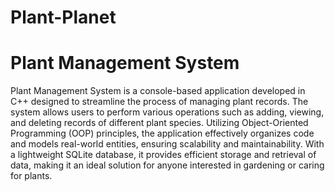 # Plant-Planet
# Plant Management System
Plant Management System is a console-based application developed in C++ designed to streamline the process of managing plant records. The system allows users to perform various operations such as adding, viewing, and deleting records of different plant species. Utilizing Object-Oriented Programming (OOP) principles, the application effectively organizes code and models real-world entities, ensuring scalability and maintainability. With a lightweight SQLite database, it provides efficient storage and retrieval of data, making it an ideal solution for anyone interested in gardening or caring for plants.
